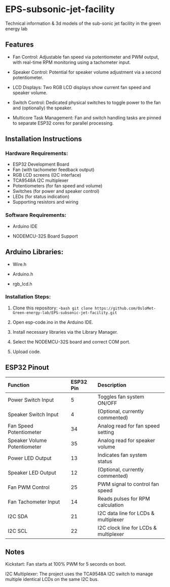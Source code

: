 # EPS-subsonic-jet-facility
Technical information &amp; 3d models of the sub-sonic jet facility in the green energy lab

## Features

- Fan Control:
Adjustable fan speed via potentiometer and PWM output, with real-time RPM monitoring using a tachometer input.

- Speaker Control:
Potential for speaker volume adjustment via a second potentiometer.

- LCD Displays:
Two RGB LCD displays show current fan speed and speaker volume.

- Switch Control:
Dedicated physical switches to toggle power to the fan and (optionally) the speaker.

- Multicore Task Management:
Fan and switch handling tasks are pinned to separate ESP32 cores for parallel processing.

## Installation Instructions

### Hardware Requirements:

* ESP32 Development Board
* Fan (with tachometer feedback output)
* RGB LCD screens (I2C interface)
* TCA9548A I2C multiplexer
* Potentiometers (for fan speed and volume)
* Switches (for power and speaker control)
* LEDs (for status indication)
* Supporting resistors and wiring

### Software Requirements:

* Arduino IDE

* NODEMCU-32S Board Support

## Arduino Libraries:

* Wire.h

* Arduino.h

* rgb_lcd.h

### Installation Steps:

1. Clone this repository: -```bash git clone https://github.com/OsloMet-Green-energy-lab/EPS-subsonic-jet-facility.git```

2. Open esp-code.ino in the Arduino IDE.

3. Install necessary libraries via the Library Manager.

4. Select the NODEMCU-32S board and correct COM port.

5. Upload code.

## ESP32 Pinout

| Function                     | ESP32 Pin | Description                           |
|:-----------------------------|:----------|:--------------------------------------|
| Power Switch Input           | 5         | Toggles fan system ON/OFF             |
| Speaker Switch Input         | 4         | (Optional, currently commented)       |
| Fan Speed Potentiometer      | 34        | Analog read for fan speed setting     |
| Speaker Volume Potentiometer | 35        | Analog read for speaker volume        |
| Power LED Output             | 13        | Indicates fan system status           |
| Speaker LED Output           | 12        | (Optional, currently commented)       |
| Fan PWM Control              | 25        | PWM signal to control fan speed       |
| Fan Tachometer Input         | 14        | Reads pulses for RPM calculation      |
| I2C SDA                      | 21        | I2C data line for LCDs & multiplexer  |
| I2C SCL                      | 22        | I2C clock line for LCDs & multiplexer |
## Notes

Kickstart: Fan starts at 100% PWM for 5 seconds on boot.

I2C Multiplexer: The project uses the TCA9548A I2C switch to manage multiple identical LCDs on the same I2C bus.
